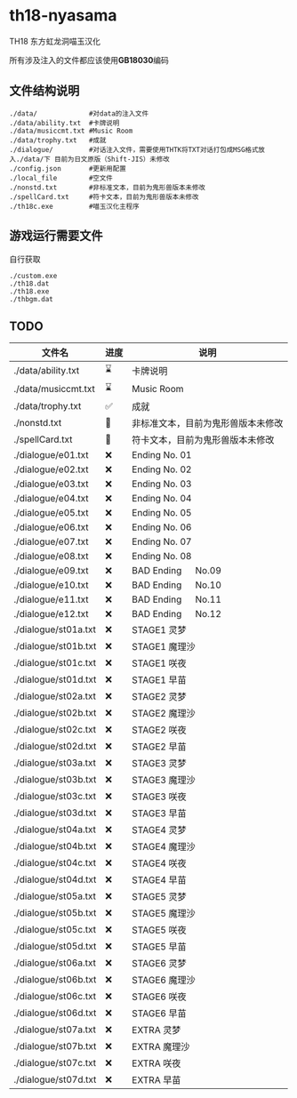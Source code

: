 # th18-nyasama

TH18 东方虹龙洞喵玉汉化

所有涉及注入的文件都应该使用**GB18030**编码

## 文件结构说明

```
./data/             #对data的注入文件
./data/ability.txt  #卡牌说明
./data/musiccmt.txt #Music Room
./data/trophy.txt   #成就
./dialogue/         #对话注入文件，需要使用THTK将TXT对话打包成MSG格式放入./data/下 目前为日文原版（Shift-JIS）未修改
./config.json       #更新用配置
./local_file        #空文件
./nonstd.txt        #非标准文本，目前为鬼形兽版本未修改
./spellCard.txt     #符卡文本，目前为鬼形兽版本未修改
./th18c.exe         #喵玉汉化主程序
```

## 游戏运行需要文件

自行获取

```
./custom.exe
./th18.dat
./th18.exe
./thbgm.dat
```

## TODO

| 文件名               | 进度 | 说明                               |
| -------------------- | ---- | ---------------------------------- |
| ./data/ability.txt   | ⌛   | 卡牌说明                           |
| ./data/musiccmt.txt  | ⌛   | Music Room                         |
| ./data/trophy.txt    | ✅   | 成就                               |
| ./nonstd.txt         | 🚧   | 非标准文本，目前为鬼形兽版本未修改 |
| ./spellCard.txt      | 🚧   | 符卡文本，目前为鬼形兽版本未修改   |
| ./dialogue/e01.txt   | ❌   | Ending No. 01                      |
| ./dialogue/e02.txt   | ❌   | Ending No. 02                      |
| ./dialogue/e03.txt   | ❌   | Ending No. 03                      |
| ./dialogue/e04.txt   | ❌   | Ending No. 04                      |
| ./dialogue/e05.txt   | ❌   | Ending No. 05                      |
| ./dialogue/e06.txt   | ❌   | Ending No. 06                      |
| ./dialogue/e07.txt   | ❌   | Ending No. 07                      |
| ./dialogue/e08.txt   | ❌   | Ending No. 08                      |
| ./dialogue/e09.txt   | ❌   | BAD Ending 　 No.09                |
| ./dialogue/e10.txt   | ❌   | BAD Ending 　 No.10                |
| ./dialogue/e11.txt   | ❌   | BAD Ending 　 No.11                |
| ./dialogue/e12.txt   | ❌   | BAD Ending 　 No.12                |
| ./dialogue/st01a.txt | ❌   | STAGE1 灵梦                        |
| ./dialogue/st01b.txt | ❌   | STAGE1 魔理沙                      |
| ./dialogue/st01c.txt | ❌   | STAGE1 咲夜                        |
| ./dialogue/st01d.txt | ❌   | STAGE1 早苗                        |
| ./dialogue/st02a.txt | ❌   | STAGE2 灵梦                        |
| ./dialogue/st02b.txt | ❌   | STAGE2 魔理沙                      |
| ./dialogue/st02c.txt | ❌   | STAGE2 咲夜                        |
| ./dialogue/st02d.txt | ❌   | STAGE2 早苗                        |
| ./dialogue/st03a.txt | ❌   | STAGE3 灵梦                        |
| ./dialogue/st03b.txt | ❌   | STAGE3 魔理沙                      |
| ./dialogue/st03c.txt | ❌   | STAGE3 咲夜                        |
| ./dialogue/st03d.txt | ❌   | STAGE3 早苗                        |
| ./dialogue/st04a.txt | ❌   | STAGE4 灵梦                        |
| ./dialogue/st04b.txt | ❌   | STAGE4 魔理沙                      |
| ./dialogue/st04c.txt | ❌   | STAGE4 咲夜                        |
| ./dialogue/st04d.txt | ❌   | STAGE4 早苗                        |
| ./dialogue/st05a.txt | ❌   | STAGE5 灵梦                        |
| ./dialogue/st05b.txt | ❌   | STAGE5 魔理沙                      |
| ./dialogue/st05c.txt | ❌   | STAGE5 咲夜                        |
| ./dialogue/st05d.txt | ❌   | STAGE5 早苗                        |
| ./dialogue/st06a.txt | ❌   | STAGE6 灵梦                        |
| ./dialogue/st06b.txt | ❌   | STAGE6 魔理沙                      |
| ./dialogue/st06c.txt | ❌   | STAGE6 咲夜                        |
| ./dialogue/st06d.txt | ❌   | STAGE6 早苗                        |
| ./dialogue/st07a.txt | ❌   | EXTRA 灵梦                         |
| ./dialogue/st07b.txt | ❌   | EXTRA 魔理沙                       |
| ./dialogue/st07c.txt | ❌   | EXTRA 咲夜                         |
| ./dialogue/st07d.txt | ❌   | EXTRA 早苗                         |
